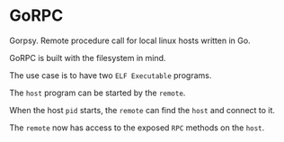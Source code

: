 # GoRPC

Gorpsy. Remote procedure call for local linux hosts written in Go.

GoRPC is built with the filesystem in mind. 

The use case is to have two `ELF Executable` programs.

The `host` program can be started by the `remote`.

When the host `pid` starts, the `remote` can find the `host` and connect to it.

The `remote` now has access to the exposed `RPC` methods on the `host`.